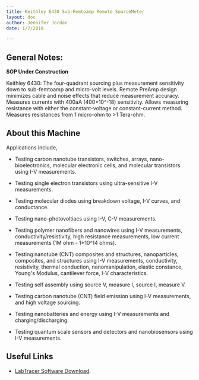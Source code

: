 ```yaml
---
title: Keithley 6430 Sub-Femtoamp Remote SourceMeter
layout: doc
author: Jennifer Jordan
date: 1/7/2019

---
```


## General Notes:
**SOP Under Construction**

Keithley 6430: The four-quadrant sourcing plus measurement sensitivity down to sub-femtoamp and micro-volt levels. Remote PreAmp design minimizes cable and noise effects that reduce measurement accuracy. Measures currents with 400aA (400*10^-18) sensitivity. Allows measuring resistance with either the constant-voltage or constant-current method. Measures resistances from 1 micro-ohm to >1 Tera-ohm.

## About this Machine
Applications include,

- Testing carbon nanotube transistors, switches, arrays, nano-bioelectronics, molecular electronic cells, and molecular transistors using I-V measurements.

- Testing single electron transistors using ultra-sensitive I-V measurements.

- Testing molecular diodes using breakdown voltage, I-V curves, and conductance.

- Testing nano-photovoltiacs using I-V, C-V measurements.

- Testing polymer nanofibers and nanowires using I-V measurements, conductivity/resistivity, high resistance measurements, low current measurements (1M ohm - 1*10^14 ohms).

- Testing nanotube (CNT) composites and structures, nanoparticles, composites, and structures using I-V measurements, conductivity, resistivity, thermal conduction, nanomanipulation, elastic constance, Young's Modulus, cantilever force, I-V characteristics.

- Testing self assembly using source V, measure I, source I, measure V.

- Testing carbon nanotube (CNT) field emission using I-V measurements, and high voltage sourcing.

- Testing nanobatteries and energy using I-V measurements and charging/discharging.

- Testing quantum scale sensors and detectors and nanobiosensors using I-V measurements.

## Useful Links
- [LabTracer Software Download](https://www.tek.com/source-measure-units/2400-software/labtracer-29-unsupported).

<!---

## Useful Links
- [manufacturer website](https://notanactualaddress.foo)
- You can find the manual [here](manual.pdf).
- more links to manufacturer docs, calculators, outside tutorials, etc.  
It's preferred that critical documents like manuals, TDSs, and MSDSs be kept in the repo when possible/allowed.
Markdown contains a feature to define a bunch of named links at the bottom of your document.
This can make it easier to create your "useful links" list and to refer to them throughout the document.

## Machine Safety
Include notes about possible hazards and the necessary procedures and equipment to avoid them.
Make it clear that the user is responsible for their own safety 
and that of the people around them while using this tool.

## How to Get Help
Include a list of which documents, websites, people, or mailing lists should be consulted in case of problems.

# Using this Machine
These sections describe the standard usage and common pitfalls.

## Setup
Describe how to check that the machine is okay to use.
Describe make the machine ready to use.

## Operation
Show how to actually *do the thing*.

## Shutdown
Explain how to safely shut down the machine.

## Cleanup
Explain how to reset the work station for the next user.

# Tips and Tricks
List some sections describing advaned techniques. 
-->
